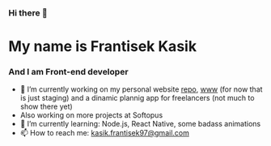 ### Hi there 👋
# My name is Frantisek Kasik
### And I am Front-end developer


- 🔭 I’m currently working on my personal website [repo](https://github.com/kasikfrantisek/personal-page), [www](https://frantisek-kasik-staging.vercel.app/) (for now that is just staging) and a dinamic plannig app for freelancers (not much to show there yet)
- Also working on more projects at Softopus
- 🌱 I’m currently learning: Node.js, React Native, some badass animations
- 📫 How to reach me: <a href="mailto:0xabdulkhalid@gmail.com" target="_blank">kasik.frantisek97@gmail.com</a>
